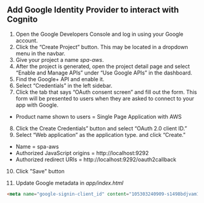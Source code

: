 ## Add Google Identity Provider to interact with Cognito
1. Open the Google Developers Console and log in using your Google account.
2. Click the “Create Project” button. This may be located in a dropdown menu in the navbar.
3. Give your project a name _spa-aws_.
4. After the project is generated, open the project detail page and select “Enable and Manage APIs” under “Use Google APIs” in the dashboard.
5. Find the Google+ API and enable it.
6. Select “Credentials” in the left sidebar.
7. Click the tab that says “OAuth consent screen” and fill out the form. This form will be presented to users when they are asked to connect to your app with Google. 

* Product name shown to users = Single Page Application with AWS
8. Click the Create Credentials” button and select “OAuth 2.0 client ID.”
9. Select “Web application” as the application type. and click “Create.”

* Name = spa-aws
* Authorized JavaScript origins = http://localhost:9292
* Authorized redirect URIs = http://localhost:9292/oauth2callback

10. Click "Save" button

11. Update Google metadata in _app/index.html_
```html
<meta name="google-signin-client_id" content="105303240909-s1498bdjvam1nkfpr1fmo9d2bce5pbkv.apps.googleusercontent.com"/>
```
